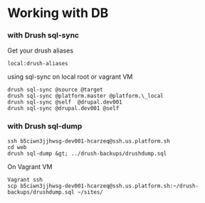 # Working with DB

### with Drush sql-sync

Get your drush aliases

```
local:drush-aliases
```

using sql-sync on local root or vagrant VM

```
drush sql-sync @source @target
drush sql-sync @platform.master @platform.\_local
drush sql-sync @self  @drupal.dev001
drush sql-sync @drupal.dev001 @self
```

### with Drush sql-dump

```
ssh b5ciwn3jjhwsg-dev001-hcarzeq@ssh.us.platform.sh  
cd web  
drush sql-dump &gt; ../drush-backups/drushdump.sql
```

On Vagrant VM

```
Vagrant ssh
scp b5ciwn3jjhwsg-dev001-hcarzeq@ssh.us.platform.sh:~/drush-backups/drushdump.sql ~/sites/
```



